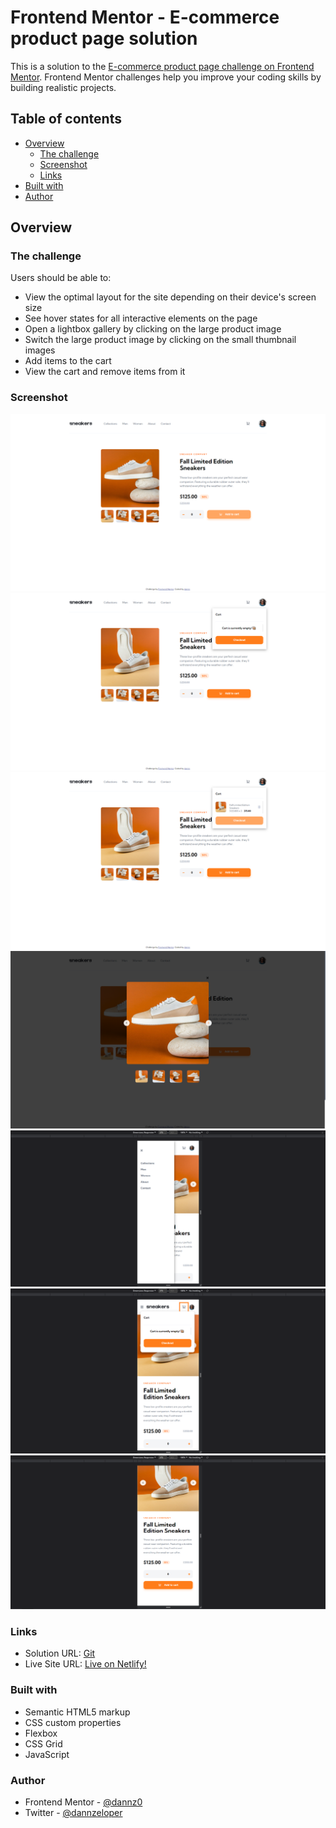 # Frontend Mentor - E-commerce product page solution

This is a solution to the [E-commerce product page challenge on Frontend Mentor](https://www.frontendmentor.io/challenges/ecommerce-product-page-UPsZ9MJp6). Frontend Mentor challenges help you improve your coding skills by building realistic projects.

## Table of contents

- [Overview](#overview)
  - [The challenge](#the-challenge)
  - [Screenshot](#screenshot)
  - [Links](#links)
- [Built with](#built-with)
- [Author](#author)

## Overview

### The challenge

Users should be able to:

- View the optimal layout for the site depending on their device's screen size
- See hover states for all interactive elements on the page
- Open a lightbox gallery by clicking on the large product image
- Switch the large product image by clicking on the small thumbnail images
- Add items to the cart
- View the cart and remove items from it

### Screenshot

![Default desktop look](images/screenshots/screenshot-01.png)
![Cart empty](images/screenshots/screenshot-02.png)
![Cart with product](images/screenshots/screenshot-03.png)
![Lightbox gallery](images/screenshots/screenshot-04.png)
![Mobile menu](images/screenshots/screenshot-05.png)
![Mobile cart](images/screenshots/screenshot-06.png)
![Mobile](images/screenshots/screenshot-07.png)

### Links

- Solution URL: [Git](https://github.com/dannz0/E-commerce)
- Live Site URL: [Live on Netlify!](https://ecommerce-dannz.netlify.app/)

### Built with

- Semantic HTML5 markup
- CSS custom properties
- Flexbox
- CSS Grid
- JavaScript

### Author

- Frontend Mentor - [@dannz0](https://www.frontendmentor.io/profile/dannz0)
- Twitter - [@dannzeloper](https://twitter.com/dannzeloper)
